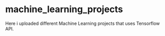 # machine_learning_projects
Here i uploaded different Machine Learning projects that uses Tensorflow API.
